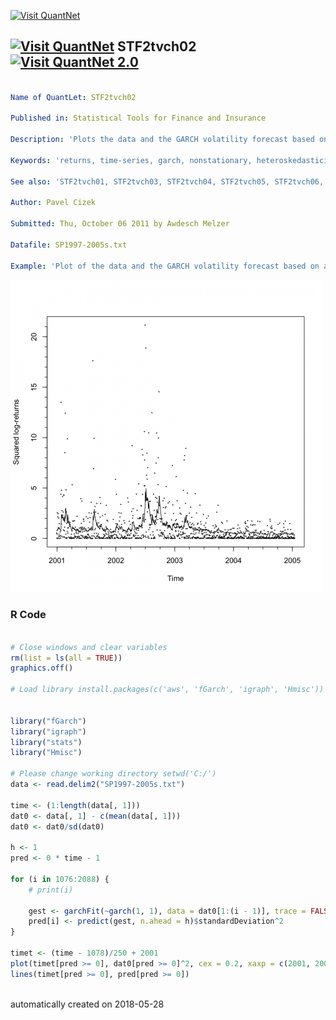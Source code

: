 [<img src="https://github.com/QuantLet/Styleguide-and-FAQ/blob/master/pictures/banner.png" width="888" alt="Visit QuantNet">](http://quantlet.de/)

## [<img src="https://github.com/QuantLet/Styleguide-and-FAQ/blob/master/pictures/qloqo.png" alt="Visit QuantNet">](http://quantlet.de/) **STF2tvch02** [<img src="https://github.com/QuantLet/Styleguide-and-FAQ/blob/master/pictures/QN2.png" width="60" alt="Visit QuantNet 2.0">](http://quantlet.de/)

```yaml

Name of QuantLet: STF2tvch02

Published in: Statistical Tools for Finance and Insurance

Description: 'Plots the data and the GARCH volatility forecast based on all historical data.'

Keywords: 'returns, time-series, garch, nonstationary, heteroskedasticity'

See also: 'STF2tvch01, STF2tvch03, STF2tvch04, STF2tvch05, STF2tvch06, STF2tvch07'

Author: Pavel Cizek

Submitted: Thu, October 06 2011 by Awdesch Melzer

Datafile: SP1997-2005s.txt

Example: 'Plot of the data and the GARCH volatility forecast based on all historical data.'
```

![Picture1](plot.png)

### R Code
```r

# Close windows and clear variables
rm(list = ls(all = TRUE))
graphics.off()

# Load library install.packages(c('aws', 'fGarch', 'igraph', 'Hmisc'))


library("fGarch")
library("igraph")
library("stats")
library("Hmisc")

# Please change working directory setwd('C:/')
data <- read.delim2("SP1997-2005s.txt")

time <- (1:length(data[, 1]))
dat0 <- data[, 1] - c(mean(data[, 1]))
dat0 <- dat0/sd(dat0)

h <- 1
pred <- 0 * time - 1

for (i in 1076:2088) {
    # print(i)
    
    gest <- garchFit(~garch(1, 1), data = dat0[1:(i - 1)], trace = FALSE, include.mean = FALSE)
    pred[i] <- predict(gest, n.ahead = h)$standardDeviation^2
}

timet <- (time - 1078)/250 + 2001
plot(timet[pred >= 0], dat0[pred >= 0]^2, cex = 0.2, xaxp = c(2001, 2005, 4), xlab = "Time", ylab = "Squared log-returns")
lines(timet[pred >= 0], pred[pred >= 0])
 

```

automatically created on 2018-05-28